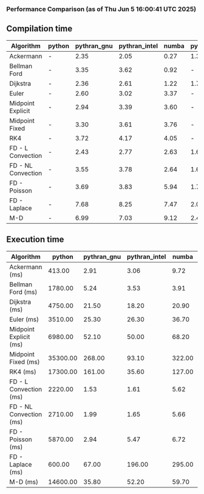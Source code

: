### Performance Comparison (as of Thu Jun  5 16:00:41 UTC 2025)
## Compilation time
Algorithm                 | python                    | pythran_gnu               | pythran_intel             | numba                     | pyccel_gnu_c              | pyccel_gnu_fortran        | pyccel_intel_c            | pyccel_intel_fortran     
------------------------- | ------------------------- | ------------------------- | ------------------------- | ------------------------- | ------------------------- | ------------------------- | ------------------------- | -------------------------
Ackermann                 | -                         | 2.35                      | 2.05                      | 0.27                      | 1.33                      | 1.37                      | 1.39                      | -                        
Bellman Ford              | -                         | 3.35                      | 3.62                      | 0.92                      | -                         | -                         | -                         | -                        
Dijkstra                  | -                         | 2.36                      | 2.61                      | 1.22                      | 1.77                      | 1.65                      | 1.88                      | -                        
Euler                     | -                         | 2.60                      | 3.02                      | 3.37                      | -                         | -                         | -                         | -                        
Midpoint Explicit         | -                         | 2.94                      | 3.39                      | 3.60                      | -                         | -                         | -                         | -                        
Midpoint Fixed            | -                         | 3.30                      | 3.61                      | 3.76                      | -                         | -                         | -                         | -                        
RK4                       | -                         | 3.72                      | 4.17                      | 4.05                      | -                         | -                         | -                         | -                        
FD - L Convection         | -                         | 2.43                      | 2.77                      | 2.63                      | 1.60                      | 1.49                      | 1.64                      | -                        
FD - NL Convection        | -                         | 3.55                      | 3.78                      | 2.64                      | 1.61                      | 1.52                      | 1.67                      | -                        
FD - Poisson              | -                         | 3.69                      | 3.83                      | 5.94                      | 1.79                      | 1.83                      | 1.89                      | -                        
FD - Laplace              | -                         | 7.68                      | 8.25                      | 7.47                      | 2.05                      | 2.01                      | 2.07                      | -                        
M-D                       | -                         | 6.99                      | 7.03                      | 9.12                      | 2.45                      | 2.71                      | 2.81                      | -                        

## Execution time
Algorithm                 | python                    | pythran_gnu               | pythran_intel             | numba                     | pyccel_gnu_c              | pyccel_gnu_fortran        | pyccel_intel_c            | pyccel_intel_fortran     
------------------------- | ------------------------- | ------------------------- | ------------------------- | ------------------------- | ------------------------- | ------------------------- | ------------------------- | -------------------------
Ackermann (ms)            | 413.00                    | 2.91                      | 3.06                      | 9.72                      | 1.23                      | 1.23                      | 4.80                      | -                        
Bellman Ford (ms)         | 1780.00                   | 5.24                      | 3.53                      | 3.91                      | -                         | -                         | -                         | -                        
Dijkstra (ms)             | 4750.00                   | 21.50                     | 18.20                     | 20.90                     | 68.50                     | 19.90                     | 53.30                     | -                        
Euler (ms)                | 3510.00                   | 25.30                     | 26.30                     | 36.70                     | -                         | -                         | -                         | -                        
Midpoint Explicit (ms)    | 6980.00                   | 52.10                     | 50.00                     | 68.20                     | -                         | -                         | -                         | -                        
Midpoint Fixed (ms)       | 35300.00                  | 268.00                    | 93.10                     | 322.00                    | -                         | -                         | -                         | -                        
RK4 (ms)                  | 17300.00                  | 161.00                    | 35.60                     | 127.00                    | -                         | -                         | -                         | -                        
FD - L Convection (ms)    | 2220.00                   | 1.53                      | 1.61                      | 5.62                      | 6.81                      | 1.62                      | 3.40                      | -                        
FD - NL Convection (ms)   | 2710.00                   | 1.99                      | 1.65                      | 5.66                      | 6.69                      | 1.52                      | 3.12                      | -                        
FD - Poisson (ms)         | 5870.00                   | 2.94                      | 5.47                      | 6.72                      | 14.80                     | 2.62                      | 12.30                     | -                        
FD - Laplace (ms)         | 600.00                    | 67.00                     | 196.00                    | 295.00                    | 488.00                    | 56.20                     | 295.00                    | -                        
M-D (ms)                  | 14600.00                  | 35.80                     | 52.20                     | 59.70                     | 114.00                    | 62.00                     | 69.20                     | -                        
